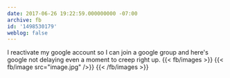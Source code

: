 ```yaml
---
date: 2017-06-26 19:22:59.000000000 -07:00
archive: fb
id: '1498530179'
weblog: false
---
```


I reactivate my google account so I can join a google group and here's google not delaying even a moment to creep right up.
{{< fb/images >}}
{{< fb/image src="image.jpg" />}}
{{< /fb/images >}}
